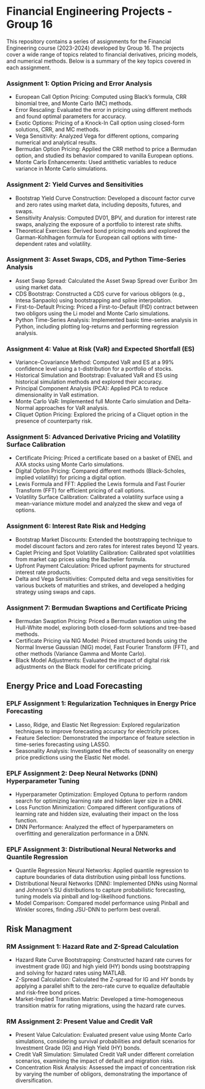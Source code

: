 # Financial Engineering Projects - Group 16
This repository contains a series of assignments for the Financial Engineering course (2023-2024) developed by Group 16. The projects cover a wide range of topics related to financial derivatives, pricing models, and numerical methods. Below is a summary of the key topics covered in each assignment.

### Assignment 1: Option Pricing and Error Analysis

- European Call Option Pricing: Computed using Black’s formula, CRR binomial tree, and Monte Carlo (MC) methods.
- Error Rescaling: Evaluated the error in pricing using different methods and found optimal parameters for accuracy.
- Exotic Options: Pricing of a Knock-In Call option using closed-form solutions, CRR, and MC methods.
- Vega Sensitivity: Analyzed Vega for different options, comparing numerical and analytical results.
- Bermudan Option Pricing: Applied the CRR method to price a Bermudan option, and studied its behavior compared to vanilla European options.
- Monte Carlo Enhancements: Used antithetic variables to reduce variance in Monte Carlo simulations.
  
### Assignment 2: Yield Curves and Sensitivities

- Bootstrap Yield Curve Construction: Developed a discount factor curve and zero rates using market data, including deposits, futures, and swaps.
- Sensitivity Analysis: Computed DV01, BPV, and duration for interest rate swaps, analyzing the exposure of a portfolio to interest rate shifts.
- Theoretical Exercises: Derived bond pricing models and explored the Garman-Kohlhagen formula for European call options with time-dependent rates and volatility.
  
### Assignment 3: Asset Swaps, CDS, and Python Time-Series Analysis

- Asset Swap Spread: Calculated the Asset Swap Spread over Euribor 3m using market data.
- CDS Bootstrap: Constructed a CDS curve for various obligors (e.g., Intesa Sanpaolo) using bootstrapping and spline interpolation.
- First-to-Default Pricing: Priced a First-to-Default (FtD) contract between two obligors using the Li model and Monte Carlo simulations.
- Python Time-Series Analysis: Implemented basic time-series analysis in Python, including plotting log-returns and performing regression analysis.

### Assignment 4: Value at Risk (VaR) and Expected Shortfall (ES)
- Variance-Covariance Method: Computed VaR and ES at a 99% confidence level using a t-distribution for a portfolio of stocks.
- Historical Simulation and Bootstrap: Evaluated VaR and ES using historical simulation methods and explored their accuracy.
- Principal Component Analysis (PCA): Applied PCA to reduce dimensionality in VaR estimation.
- Monte Carlo VaR: Implemented full Monte Carlo simulation and Delta-Normal approaches for VaR analysis.
- Cliquet Option Pricing: Explored the pricing of a Cliquet option in the presence of counterparty risk​.

### Assignment 5: Advanced Derivative Pricing and Volatility Surface Calibration
- Certificate Pricing: Priced a certificate based on a basket of ENEL and AXA stocks using Monte Carlo simulations.
- Digital Option Pricing: Compared different methods (Black-Scholes, implied volatility) for pricing a digital option.
- Lewis Formula and FFT: Applied the Lewis formula and Fast Fourier Transform (FFT) for efficient pricing of call options.
- Volatility Surface Calibration: Calibrated a volatility surface using a mean-variance mixture model and analyzed the skew and vega of options​.

### Assignment 6: Interest Rate Risk and Hedging
- Bootstrap Market Discounts: Extended the bootstrapping technique to model discount factors and zero rates for interest rates beyond 12 years.
- Caplet Pricing and Spot Volatility Calibration: Calibrated spot volatilities from market cap prices using the Bachelier formula.
- Upfront Payment Calculation: Priced upfront payments for structured interest rate products.
- Delta and Vega Sensitivities: Computed delta and vega sensitivities for various buckets of maturities and strikes, and developed a hedging strategy using swaps and caps​.

### Assignment 7: Bermudan Swaptions and Certificate Pricing
- Bermudan Swaption Pricing: Priced a Bermudan swaption using the Hull-White model, exploring both closed-form solutions and tree-based methods.
- Certificate Pricing via NIG Model: Priced structured bonds using the Normal Inverse Gaussian (NIG) model, Fast Fourier Transform (FFT), and other methods (Variance Gamma and Monte Carlo).
- Black Model Adjustments: Evaluated the impact of digital risk adjustments on the Black model for certificate pricing.

## Energy Price and Load Forecasting

### EPLF Assignment 1: Regularization Techniques in Energy Price Forecasting
- Lasso, Ridge, and Elastic Net Regression: Explored regularization techniques to improve forecasting accuracy for electricity prices.
- Feature Selection: Demonstrated the importance of feature selection in time-series forecasting using LASSO.
- Seasonality Analysis: Investigated the effects of seasonality on energy price predictions using the Elastic Net model.

### EPLF Assignment 2: Deep Neural Networks (DNN) Hyperparameter Tuning
- Hyperparameter Optimization: Employed Optuna to perform random search for optimizing learning rate and hidden layer size in a DNN.
- Loss Function Minimization: Compared different configurations of learning rate and hidden size, evaluating their impact on the loss function.
- DNN Performance: Analyzed the effect of hyperparameters on overfitting and generalization performance in a DNN​.

### EPLF Assignment 3: Distributional Neural Networks and Quantile Regression
- Quantile Regression Neural Networks: Applied quantile regression to capture boundaries of data distribution using pinball loss functions.
- Distributional Neural Networks (DNN): Implemented DNNs using Normal and Johnson's SU distributions to capture probabilistic forecasting, tuning models via pinball and log-likelihood functions.
- Model Comparison: Compared model performance using Pinball and Winkler scores, finding JSU-DNN to perform best overall​.

## Risk Managment

### RM Assignment 1: Hazard Rate and Z-Spread Calculation
- Hazard Rate Curve Bootstrapping: Constructed hazard rate curves for investment grade (IG) and high yield (HY) bonds using bootstrapping and solving for hazard rates using MATLAB.
- Z-Spread Calculation: Calculated the Z-spread for IG and HY bonds by applying a parallel shift to the zero-rate curve to equalize defaultable and risk-free bond prices.
- Market-Implied Transition Matrix: Developed a time-homogeneous transition matrix for rating migrations, using the hazard rate curves​.

### RM Assignment 2: Present Value and Credit VaR
- Present Value Calculation: Evaluated present value using Monte Carlo simulations, considering survival probabilities and default scenarios for Investment Grade (IG) and High Yield (HY) bonds.
- Credit VaR Simulation: Simulated Credit VaR under different correlation scenarios, examining the impact of default and migration risks.
- Concentration Risk Analysis: Assessed the impact of concentration risk by varying the number of obligors, demonstrating the importance of diversification.
